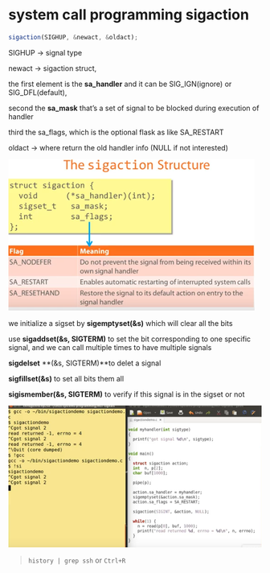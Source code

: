 # system call programming sigaction

```jsx
sigaction(SIGHUP, &newact, &oldact);
```

SIGHUP → signal type

newact → sigaction struct, 

the first element is the **sa_handler** and it can be SIG_IGN(ignore) or SIG_DFL(default), 

second the **sa_mask** that’s a set of signal to be blocked during execution of handler

third the sa_flags, which is the optional flask as like SA_RESTART

oldact → where return the old handler info (NULL if not interested)

![Untitled](system%20call%20programming%20sigaction%201c6ee3a5672842b7b038d098083e9074/Untitled.png)

we initialize a sigset by **sigemptyset(&s)**  which will clear all the bits

use **sigaddset(&s, SIGTERM)** to set the bit corresponding to one specific signal, and we can call multiple times to have multiple signals 

**sigdelset** **(&s, SIGTERM)**to delet a signal

**sigfillset(&s)** to set all bits them all

**sigismember(&s, SIGTERM)** to verify if this signal is in the sigset or not

![Untitled](system%20call%20programming%20sigaction%201c6ee3a5672842b7b038d098083e9074/Untitled%201.png)

> `history | grep ssh` or `Ctrl+R`
> 

```jsx

```